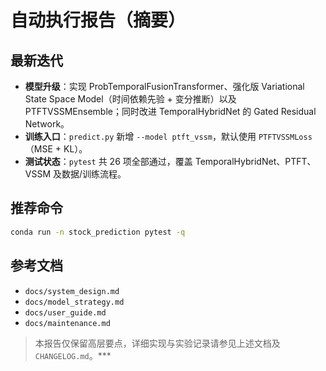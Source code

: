 # 自动执行报告（摘要）

## 最新迭代
- **模型升级**：实现 ProbTemporalFusionTransformer、强化版 Variational State Space Model（时间依赖先验 + 变分推断）以及 PTFTVSSMEnsemble；同时改进 TemporalHybridNet 的 Gated Residual Network。
- **训练入口**：`predict.py` 新增 `--model ptft_vssm`，默认使用 `PTFTVSSMLoss`（MSE + KL）。
- **测试状态**：`pytest` 共 26 项全部通过，覆盖 TemporalHybridNet、PTFT、VSSM 及数据/训练流程。

## 推荐命令
```bash
conda run -n stock_prediction pytest -q
```

## 参考文档
- `docs/system_design.md`
- `docs/model_strategy.md`
- `docs/user_guide.md`
- `docs/maintenance.md`

> 本报告仅保留高层要点，详细实现与实验记录请参见上述文档及 `CHANGELOG.md`。***
